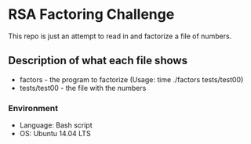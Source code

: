 # RSA Factoring Challenge

This repo is just an attempt to read in and factorize a file of numbers.

## Description of what each file shows

* factors - the program to factorize (Usage: time ./factors tests/test00)
* tests/test00 - the file with the numbers

### Environment

* Language: Bash script
* OS: Ubuntu 14.04 LTS
